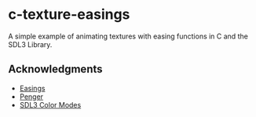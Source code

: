 # c-texture-easings
A simple example of animating textures with easing functions in C and the SDL3 Library.

## Acknowledgments
- [Easings](https://easings.net/)
- [Penger](https://penger.city/)
- [SDL3 Color Modes](https://examples.libsdl.org/SDL3/renderer/11-color-mods/)
